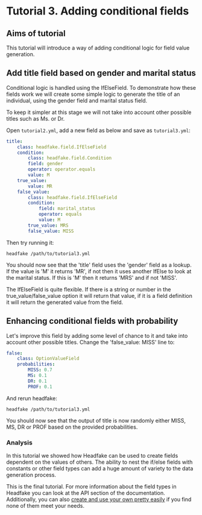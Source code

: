 # Tutorial 3. Adding conditional fields

## Aims of tutorial
This tutorial will introduce a way of adding conditional logic for field value generation.

## Add title field based on gender and marital status
Conditional logic is handled using the IfElseField. To demonstrate how these fields work we will create some simple logic to generate the title of an individual, using the gender field and marital status field.

To keep it simpler at this stage we will not take into account other possible titles such as Ms. or Dr.

Open `tutorial2.yml`, add a new field as below and save as `tutorial3.yml`:

```yaml
title:
    class: headfake.field.IfElseField
    condition:
    	class: headfake.field.Condition
        field: gender
        operator: operator.equals
        value: M
    true_value:
        value: MR
    false_value:
        class: headfake.field.IfElseField
        condition:
            field: marital_status
            operator: equals
            value: M
        true_value: MRS
        false_value: MISS
```

Then try running it:
```
headfake /path/to/tutorial3.yml
```

You should now see that the 'title' field uses the 'gender' field as a lookup. If the value is 'M' it returns 'MR', if not then it uses another IfElse to look at the marital status. If this is 'M' then it returns 'MRS' and if not 'MISS'.

The IfElseField is quite flexible. If there is a string or number in the true_value/false_value option it will return that value, if it is a field definition it will return the generated value from the field.

## Enhancing conditional fields with probability
Let's improve this field by adding some level of chance to it and take into account other possible titles. Change the 'false_value: MISS' line to:

```yaml
false:
    class: OptionValueField
    probabilities:
        MISS: 0.7
        MS: 0.1
        DR: 0.1
        PROF: 0.1
```

And rerun headfake:
 ```
headfake /path/to/tutorial3.yml
```

You should now see that the output of title is now randomly either MISS, MS, DR or PROF based on the provided probabilities.

### Analysis
In this tutorial we showed how Headfake can be used to create fields dependent on the values of others. The ability to nest the if/else fields with constants or other field types can add a huge amount of variety to the data generation process.

This is the final tutorial. For more information about the field types in Headfake you can look at the API section of the documentation. Additionally, you can also [create and use your own pretty easily](/how-to/create-custom-field) if you find none of them meet your needs.

